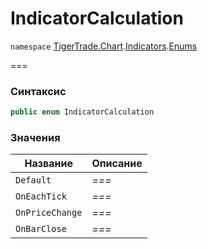 # IndicatorCalculation

`namespace` [TigerTrade.Chart](../../../../).[Indicators](../).[Enums](./)

\===

### Синтаксис

```csharp
public enum IndicatorCalculation
```

### Значения

| Название        | Описание |
| --------------- | -------- |
| `Default`       | _===_    |
| `OnEachTick`    | _===_    |
| `OnPriceChange` | _===_    |
| `OnBarClose`    | _===_    |
